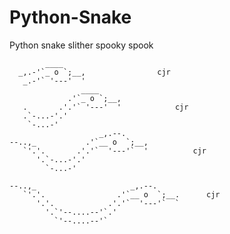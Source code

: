 # Python-Snake
Python snake slither spooky spook





            ____
      _,.-'`_ o `;__,                cjr
       _.-'` '---'  '
                    ____
                 .'`_ o `;__,
       .       .'.'` '---'  '            cjr
       .`-...-'.'
        `-...-'
                        _,.--.
    --..,_           .'`__ o  `;__,
       `'.'.       .'.'`  '---'`  '          cjr
          '.`-...-'.'
            `-...-'

    --..,_                     _,.--.
       `'.'.                .'`__ o  `;__.      cjr
          '.'.            .'.'`  '---'`  `
            '.`'--....--'`.'
              `'--....--'`
